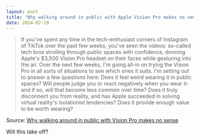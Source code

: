 ```yaml
---
layout: post
title: "Why walking around in public with Apple Vision Pro makes no sense"
date: 2024-02-19
---
```


> If you've spent any time in the tech-enthusiast corners of Instagram of
TikTok over the past few weeks, you've seen the videos: so-called tech bros
strolling through public spaces with confidence, donning Apple's $3,500
Vision Pro headset on their faces while gesturing into the air. Over the
next few weeks, I'm going all-in on trying the Vision Pro in all sorts of
situations to see which ones it suits. I'm setting out to answer a few
questions here: Does it feel weird wearing it in public spaces? Will people
judge you or react negatively when you wear it-and if so, will that become
less common over time? Does it truly disconnect you from reality, and has
Apple succeeded in solving virtual reality's isolationist tendencies? Does
it provide enough value to be worth wearing?

Source: [Why walking around in public with Vision Pro makes no sense](
https://arstechnica.com/?p=2003202)

Will this take off?


